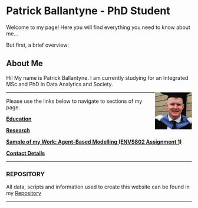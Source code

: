 # Patrick Ballantyne - PhD Student


Welcome to my page! Here you will find everything you need to know about me... 

But first, a brief overview:

## About Me

Hi! My name is Patrick Ballantyne. I am currently studying for an Integrated MSc and PhD in Data Analytics and Society.

<img align="right" width="100" height="100" src="headshot.jpg">



--- 
Please use the links below to navigate to sections of my page.

**[Education](Education.md)**

**[Research](Research.md)**

**[Sample of my Work: Agent-Based Modelling (ENVS802 Assignment 1)](AssignmentPortfolio.md)**

**[Contact Details](ContactDetails.md)**

---
### REPOSITORY

All data, scripts and information used to create this website can be found in my [Repository](https://github.com/patrickballantyne/patrickballantyne.github.io)

---
